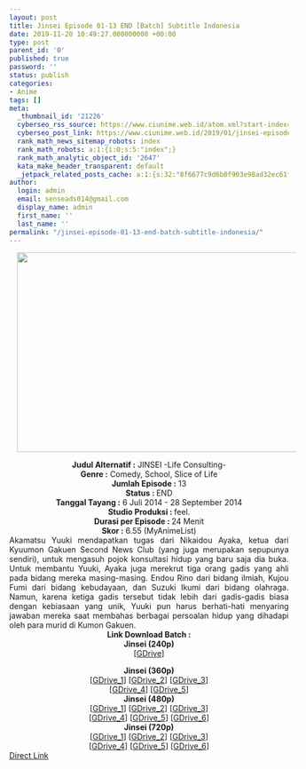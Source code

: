 ```yaml
---
layout: post
title: Jinsei Episode 01-13 END [Batch] Subtitle Indonesia
date: 2019-11-20 10:49:27.000000000 +00:00
type: post
parent_id: '0'
published: true
password: ''
status: publish
categories:
- Anime
tags: []
meta:
  _thumbnail_id: '21226'
  cyberseo_rss_source: https://www.ciunime.web.id/atom.xml?start-index=1651&max-results=150
  cyberseo_post_link: https://www.ciunime.web.id/2019/01/jinsei-episode-01-13-end-batch-subtitle.html
  rank_math_news_sitemap_robots: index
  rank_math_robots: a:1:{i:0;s:5:"index";}
  rank_math_analytic_object_id: '2647'
  kata_make_header_transparent: default
  _jetpack_related_posts_cache: a:1:{s:32:"8f6677c9d6b0f903e98ad32ec61f8deb";a:2:{s:7:"expires";i:1663292297;s:7:"payload";a:0:{}}}
author:
  login: admin
  email: senseads014@gmail.com
  display_name: admin
  first_name: ''
  last_name: ''
permalink: "/jinsei-episode-01-13-end-batch-subtitle-indonesia/"
---
```

<div class="separator" style="clear: both; text-align: center;"><a href="https://2.bp.blogspot.com/-Y0A1JHBA4qE/XDRuPd4y7vI/AAAAAAAAGqo/olpKtQWykFssCe6ckTLzeXDmL1bGS6rKQCLcBGAs/s1600/Jinsei.jpg" imageanchor="1" style="margin-left: 1em; margin-right: 1em;"><img border="0" data-original-height="720" data-original-width="1280" height="360" src="{{ site.baseurl }}/assets/2019/11/Jinsei.jpg" width="640" /></a></div>
<p>
<div style="text-align: center;"><b>Judul Alternatif :</b> JINSEI -Life Consulting-</div>
<div style="text-align: center;"><b><b>Genre :</b></b> Comedy, School, Slice of Life</div>
<div style="text-align: center;"><b>Jumlah Episode :</b> 13<br /><b>Status :&nbsp;</b>END<br /><b>Tanggal Tayang :</b> 6 Juli 2014 - 28 September 2014<br /><b>Studio Produksi : </b><b></b>feel.<br /><b>Durasi per Episode :&nbsp;</b>24 Menit</div>
<div style="text-align: center;"><b>Skor :</b> 6.55 (MyAnimeList)</div>
<div style="text-align: justify;"></div>
<div style="text-align: justify;">Akamatsu Yuuki mendapatkan tugas dari Nikaidou Ayaka, ketua dari Kyuumon Gakuen Second News Club (yang juga merupakan sepupunya sendiri), untuk mengasuh pojok konsultasi hidup yang baru saja dia buka. Untuk membantu Yuuki, Ayaka juga merekrut tiga orang gadis yang ahli pada bidang mereka masing-masing. Endou Rino dari bidang ilmiah, Kujou Fumi dari bidang kebudayaan, dan Suzuki Ikumi dari bidang olahraga. Namun, karena ketiga gadis tersebut tidak lebih dari gadis-gadis biasa dengan kebiasaan yang unik, Yuuki pun harus berhati-hati menyaring jawaban mereka saat membahas berbagai persoalan hidup yang dihadapi oleh para murid di Kumon Gakuen.</div>
<div style="text-align: justify;"></div>
<div style="text-align: justify;"></div>
<div style="text-align: center;"><b>Link Download Batch :</b></div>
<div style="text-align: center;">
<div style="text-align: center;"><b>Jinsei (240p)</b></div>
<div style="text-align: center;">[<a href="https://drive.google.com/uc?id=1gDV1oSImfxWU5KeLTVep25eaB2I1Ziv8" target="_blank" rel="noopener">GDrive</a>]</div>
<p></div>
<div style="text-align: center;"><b>Jinsei (360p)</b></div>
<div style="text-align: center;">[<a href="https://drive.google.com/uc?id=1QKDieiC6tA9yjP5O_A1-6uRrOycPGEOe" target="_blank" rel="noopener">GDrive_1</a>] [<a href="https://drive.google.com/uc?id=1_FZFa6fVOpX5tsPu_3ij8fLfxMdR6zjE" target="_blank" rel="noopener">GDrive_2</a>] [<a href="https://drive.google.com/uc?id=1YFNvP3yPJN2eaL-M8Dy5q--GgAxq2_Uq" target="_blank" rel="noopener">GDrive_3</a>]<br />[<a href="https://drive.google.com/uc?id=1cwf53d2xO9EdP7SVb99yKCxek5G2ywZc" target="_blank" rel="noopener">GDrive_4</a>] [<a href="https://drive.google.com/uc?id=1rjLlYZEnWsvTHMHoCHiRKtjCruux6KVa" target="_blank" rel="noopener">GDrive_5</a>]</div>
<div style="text-align: center;"></div>
<div style="text-align: center;"><b>Jinsei (480p)</b><br />[<a href="https://drive.google.com/uc?id=16sYEcd827ZK4wcPd16hRdHrLinsuXZcr" target="_blank" rel="noopener">GDrive_1</a>] [<a href="https://drive.google.com/uc?id=1g4TBkD_DZ5XMy1zXJBgLHJGZpjiQVL3t" target="_blank" rel="noopener">GDrive_2</a>] [<a href="https://drive.google.com/uc?id=1-7mm9qKQspH1t7AavnSk04_cqbHI-Fnf" target="_blank" rel="noopener">GDrive_3</a>]<br />[<a href="https://drive.google.com/uc?id=1uQF7a-twwk0viH21BUSDhvGLYA_YjvFj" target="_blank" rel="noopener">GDrive_4</a>] [<a href="https://drive.google.com/uc?export=download&amp;id=0B0QZPOoF87FDSURfNndEczRPYWM" target="_blank" rel="noopener">GDrive_5</a>] [<a href="https://drive.google.com/uc?id=11JTOdrX2jghvNVSBIgNOuFa2ZJ07U7WD" target="_blank" rel="noopener">GDrive_6</a>]</div>
<div style="text-align: center;"><b>Jinsei (720p)</b><br />[<a href="https://drive.google.com/uc?id=11D9Qlp7kFuPUqEUwzlCK-CZoJTyGa5-p" target="_blank" rel="noopener">GDrive_1</a>] [<a href="https://drive.google.com/uc?id=1UQyqzgAimbz7dbJtVPf7uyytVcyG6o0e" target="_blank" rel="noopener">GDrive_2</a>] [<a href="https://drive.google.com/uc?id=1DjmG9K_QhRhcZ_Sh8q3U1jyzawanVZWn" target="_blank" rel="noopener">GDrive_3</a>]<br />[<a href="https://drive.google.com/uc?id=1ihPtzWftXFe-cJ1H3Rh9oBGjTZzXscEW" target="_blank" rel="noopener">GDrive_4</a>] [<a href="https://drive.google.com/uc?id=1KepqrBAsiUUYvmTC9kJ3PYDT5Lx_AqRz" target="_blank" rel="noopener">GDrive_5</a>] [<a href="https://drive.google.com/uc?export=download&amp;id=0B0QZPOoF87FDTGtaMkVWay1Mc00" target="_blank" rel="noopener">GDrive_6</a>]</div>
<link rel="stylesheet" href="https://cdnjs.cloudflare.com/ajax/libs/font-awesome/4.7.0/css/font-awesome.min.css" />
<div class="divbtn"> <a href="https://handymansurrender.com/fihup8buzv?key=94550f7ce39444073321dde3b8782f97" class="btn"><i class="fa fa-download"></i> Direct Link</a> </div>
